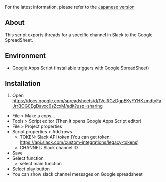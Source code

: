 For the latest information, please refer to the [Japanese version](README.ja.md)

## About

This script exports threads for a specific channel in Slack to the Google SpreadSheet.

## Environment

- Google Apps Script (Installable triggers with Google SpreadSheet)

## Installation

1. Open https://docs.google.com/spreadsheets/d/1VclRGzDgpEKyFYHKzmdtyFaJrrBOG0EgDavxc9sZcxM/edit?usp=sharing
- File > Make a copy... 
- Tools > Script editor (Then it opens Google Apps Script editor) 
- File > Project properties
- Script properties > Add rows
    - TOKEN: Slack API token (You can get token: https://api.slack.com/custom-integrations/legacy-tokens)
    - CHANNEL: Slack channel ID
- Save
- Select function
    - select main function
- Select play button
- You can show slack channel messages on Google spreadsheet
